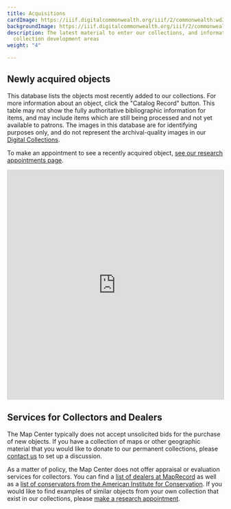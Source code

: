```yaml
---
title: Acquisitions
cardImage: https://iiif.digitalcommonwealth.org/iiif/2/commonwealth:wd3765932/1197,2952,7553,3500/1800,/0/default.jpg
backgroundImage: https://iiif.digitalcommonwealth.org/iiif/2/commonwealth:wd3765932/1197,2952,7553,3136/1800,/0/default.jpg
description: The latest material to enter our collections, and information on our
  collection development areas
weight: "4"

---
```

## Newly acquired objects 

This database lists the objects most recently added to our collections. For more information about an object, click the "Catalog Record" button. This table may not show the fully authoritative bibliographic information for items, and may include items which are still being processed and not yet available to patrons. The images in this database are for identifying purposes only, and do not represent the archival-quality images in our [Digital Collections](/collections/digital-collections).

To make an appointment to see a recently acquired object, [see our research appointments page](/research/appointments).

<iframe class="airtable-embed" src="https://airtable.com/embed/shr0RgG4AfpROgnqH?backgroundColor=green&viewControls=on" frameborder="0" onmousewheel="" width="100%" height="533" style="background: transparent; border: 1px solid #ccc;"></iframe>



## Services for Collectors and Dealers

The Map Center typically does not accept unsolicited bids for the purchase of new objects. If you have a collection of maps or other geographic material that you would like to donate to our permanent collections, please [contact us](/about/contact) to set up a discussion.

As a matter of policy, the Map Center does not offer appraisal or evaluation services for collectors. You can find a [list of dealers at MapRecord](https://www.maprecord.com/Dealers.html) as well as a [list of conservators from the American Institute for Conservation](https://www.culturalheritage.org/about-conservation/find-a-conservator). If you would like to find examples of similar objects from your own collection that exist in our collections, please [make a research appointment](/research).